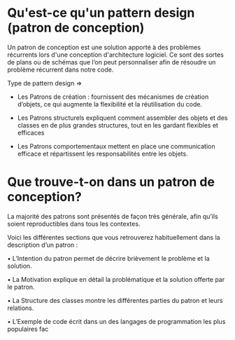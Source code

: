 # Qu'est-ce qu'un pattern design (patron de conception)

Un patron de conception est une solution apporté à des problèmes récurrents lors d'une conception d'architecture logiciel.  Ce sont des
sortes de plans ou de schémas que l’on peut personnaliser afin
de résoudre un problème récurrent dans notre code. 

Type de pattern design => 

* Les Patrons de création :
     fournissent des mécanismes de création d’objets, ce qui augmente la flexibilité et la réutilisation
du code.

* Les Patrons structurels expliquent comment assembler des objets et des classes en de plus grandes structures, tout en les
gardant flexibles et efficaces

* Les Patrons comportementaux mettent en place une communication efficace et répartissent les responsabilités entre les
objets.


# Que trouve-t-on dans un patron de conception?

La majorité des patrons sont présentés de façon très générale,
afin qu’ils soient reproductibles dans tous les contextes.    

Voici les différentes sections que vous retrouverez habituellement
dans la description d’un patron :

• L’Intention du patron permet de décrire brièvement le problème et la solution.

• La Motivation explique en détail la problématique et la solution offerte par le patron.

• La Structure des classes montre les différentes parties du patron et leurs relations.

• L’Exemple de code écrit dans un des langages de programmation les plus populaires fac





